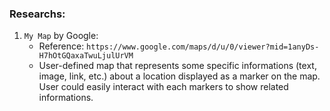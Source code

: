 ### Researchs:

1. `My Map` by Google: 
	- Reference: `https://www.google.com/maps/d/u/0/viewer?mid=1anyDs-H7hOtGQaxaTwuLjulUrVM`
	- User-defined map that represents some specific informations (text, image, link, etc.) about
	a location displayed as a marker on the map. User could easily interact with each markers to 
	show related informations.
